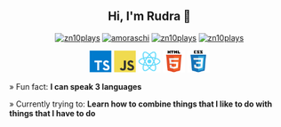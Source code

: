 <h2 align="center">Hi, I'm Rudra 👋</h2>

<p align="center">
  <a href="Welp I will figure this out later"><img src="https://img.shields.io/badge/DISCORD-Support-7289da?style=for-the-badge" alt="zn10plays"></a>
  <a href="https://github.com/zn10plays"><img src="https://img.shields.io/static/v1?label=Currently%20learning&message=typescript&color=blue&style=for-the-badge" alt="amoraschi" href=""></a>
  <a href="https://github.com/zn10plays"><img src="https://img.shields.io/static/v1?label=interested%20in&message=Machine Learning&color=black&style=for-the-badge" alt="zn10plays"></a>
  <a href="https://github.com/amoraschi"><img src="https://shields-io-visitor-counter.herokuapp.com/badge?page=zn10plays&style=for-the-badge&color=brightgreen" alt="zn10plays"></a>
</p>
<p align="center">
  <img src="https://raw.githubusercontent.com/devicons/devicon/master/icons/typescript/typescript-original.svg" alt="typescript" width="40" height="40"/>
  <img src="https://raw.githubusercontent.com/devicons/devicon/master/icons/javascript/javascript-original.svg" alt="javascript" width="40" height="40"/>
  <img src="https://raw.githubusercontent.com/devicons/devicon/master/icons/react/react-original.svg" alt="javascript" width="40" height="40"/>
  <img src="https://raw.githubusercontent.com/devicons/devicon/master/icons/html5/html5-original-wordmark.svg" alt="html5" width="40" height="40"/>
  <img src="https://raw.githubusercontent.com/devicons/devicon/master/icons/css3/css3-original-wordmark.svg" alt="css3" width="40" height="40"/>
</p>

» Fun fact: **I can speak 3 languages**

» Currently trying to: **Learn how to combine things that I like to do with things that I have to do**
